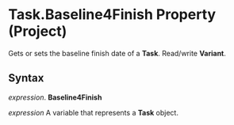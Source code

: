 
# Task.Baseline4Finish Property (Project)

Gets or sets the baseline finish date of a  **Task**. Read/write **Variant**.


## Syntax

 _expression_. **Baseline4Finish**

 _expression_ A variable that represents a **Task** object.


